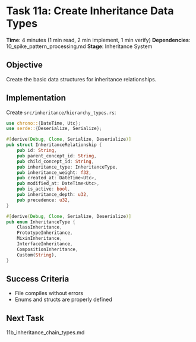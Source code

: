 # Task 11a: Create Inheritance Data Types

**Time**: 4 minutes (1 min read, 2 min implement, 1 min verify)
**Dependencies**: 10_spike_pattern_processing.md
**Stage**: Inheritance System

## Objective
Create the basic data structures for inheritance relationships.

## Implementation
Create `src/inheritance/hierarchy_types.rs`:

```rust
use chrono::{DateTime, Utc};
use serde::{Deserialize, Serialize};

#[derive(Debug, Clone, Serialize, Deserialize)]
pub struct InheritanceRelationship {
    pub id: String,
    pub parent_concept_id: String,
    pub child_concept_id: String,
    pub inheritance_type: InheritanceType,
    pub inheritance_weight: f32,
    pub created_at: DateTime<Utc>,
    pub modified_at: DateTime<Utc>,
    pub is_active: bool,
    pub inheritance_depth: u32,
    pub precedence: u32,
}

#[derive(Debug, Clone, Serialize, Deserialize)]
pub enum InheritanceType {
    ClassInheritance,
    PrototypeInheritance,
    MixinInheritance,
    InterfaceInheritance,
    CompositionInheritance,
    Custom(String),
}
```

## Success Criteria
- File compiles without errors
- Enums and structs are properly defined

## Next Task
11b_inheritance_chain_types.md